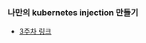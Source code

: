 ### 나만의 kubernetes injection 만들기

- [3주차 링크](https://www.notion.so/Pod-Injection-dc0d1d96a6e548249a184e5928809326)